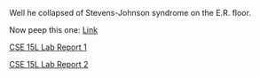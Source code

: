 Well he collapsed of Stevens-Johnson syndrome on the E.R. floor. 

Now peep this one: [Link](https://de-slaug.github.io/cse15l-lab-reports/slop.html)

[CSE 15L Lab Report 1](https://de-slaug.github.io/cse15l-lab-reports/lrOne.html)

[CSE 15L Lab Report 2](https://de-slaug.github.io/cse15l-lab-reports/LabReportTwo.html)
